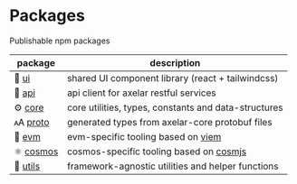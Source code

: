 # Packages

Publishable npm packages

| package                        | description                                                                 |
| ------------------------------ | --------------------------------------------------------------------------- |
| 🎨 [ui](/packages/ui)          | shared UI component library (react + tailwindcss)                           |
| 📡 [api](/packages/api)        | api client for axelar restful services                                      |
| ⚙️ [core](/packages//core)     | core utilities, types, constants and data-structures                        |
| 🗚 [proto](/packages/proto)     | generated types from axelar-core protobuf files                             |
| 🐬 [evm](/packages//evm)       | evm-specific tooling based on [viem](https://github.com/wagmi-dev/viem)     |
| ⚛️ [cosmos](/packages//cosmos) | cosmos-specific tooling based on [cosmjs](https://github.com/cosmos/cosmjs) |
| 🔧 [utils](/packages/utils)    | framework-agnostic utilities and helper functions                           |
